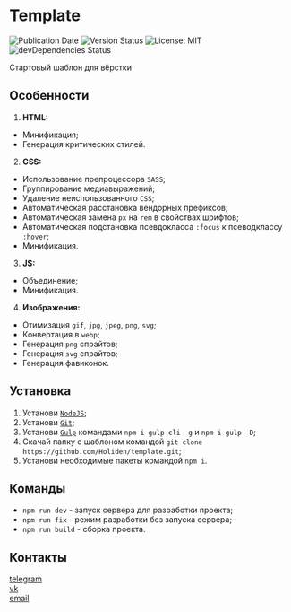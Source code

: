 # Template
![Publication Date](https://img.shields.io/static/v1?label=Release%20Date&message=23.07.2019&color=brightgreen&style=flat-square)
![Version Status](https://img.shields.io/github/package-json/v/Holiden/Template?label=Version&color=brightgreen&style=flat-square)
![License: MIT](https://img.shields.io/github/license/Holiden/Template?label=License&color=brightgreen&style=flat-square)
![devDependencies Status](https://img.shields.io/david/dev/Holiden/Template?label=Dependencies&color=brightgreen&style=flat-square)

Стартовый шаблон для вёрстки

## Особенности
1. **HTML:**
* Минификация;
* Генерация критических стилей.

2. **CSS:**
* Использование препроцессора `SASS`;
* Группирование медиавыражений;
* Удаление неиспользованного `CSS`;
* Автоматическая расстановка вендорных префиксов;
* Автоматическая замена `px` на `rem` в свойствах шрифтов;
* Автоматическая подстановка псевдокласса `:focus` к псеводклассу `:hover`;
* Минификация.

3. **JS:**
* Объединение;
* Минификация.

4. **Изображения:**
* Отимизация `gif`, `jpg`, `jpeg`, `png`, `svg`;
* Конвертация в `webp`;
* Генерация `png` спрайтов;
* Генерация `svg` спрайтов;
* Генерация фавиконок.

## Установка
1. Установи [`NodeJS`](https://nodejs.org/en/);
2. Установи [`Git`](https://git-scm.com/downloads);
3. Установи [`Gulp`](https://gulpjs.com/) командами `npm i gulp-cli -g` и `npm i gulp -D`;
4. Скачай папку с шаблоном командой `git clone https://github.com/Holiden/template.git`;
5. Установи необходимые пакеты командой `npm i`.

## Команды
* `npm run dev` - запуск сервера для разработки проекта;
* `npm run fix` - режим разработки без запуска сервера;
* `npm run build` - сборка проекта.

## Контакты
[telegram](https://t.me/holiden)  
[vk](https://vk.com/holiden)  
[email](holideny@gmail.com)
